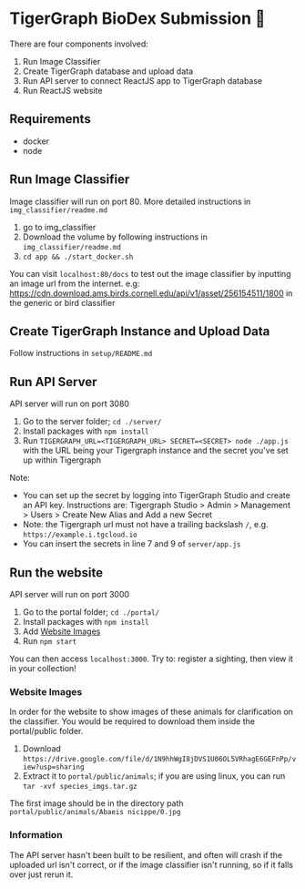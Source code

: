 # TigerGraph BioDex Submission 🐯

There are four components involved:

1. Run Image Classifier
2. Create TigerGraph database and upload data
3. Run API server to connect ReactJS app to TigerGraph database
4. Run ReactJS website

## Requirements

- docker
- node

## Run Image Classifier

Image classifier will run on port 80. More detailed instructions in `img_classifier/readme.md`

1. go to img_classifier
2. Download the volume by following instructions in `img_classifier/readme.md`
3. `cd app && ./start_docker.sh`

You can visit `localhost:80/docs` to test out the image classifier by inputting an image url from the internet. e.g: <https://cdn.download.ams.birds.cornell.edu/api/v1/asset/256154511/1800> in the generic or bird classifier

## Create TigerGraph Instance and Upload Data

Follow instructions in `setup/README.md`

## Run API Server

API server will run on port 3080

1. Go to the server folder; `cd ./server/`
2. Install packages with `npm install`
3. Run `TIGERGRAPH_URL=<TIGERGRAPH_URL> SECRET=<SECRET> node ./app.js` with the URL being your Tigergraph instance and the secret you've set up within Tigergraph

Note:

- You can set up the secret by logging into TigerGraph Studio and create an API key. Instructions are: Tigergraph Studio > Admin > Management > Users > Create New Alias and Add a new Secret
- Note: the Tigergraph url must not have a trailing backslash `/`, e.g. `https://example.i.tgcloud.io`
- You can insert the secrets in line 7 and 9 of `server/app.js`

## Run the website

API server will run on port 3000

1. Go to the portal folder; `cd ./portal/`
2. Install packages with `npm install`
3. Add [Website Images](#website-images)
4. Run `npm start`

You can then access `localhost:3000`. Try to: register a sighting, then view it in your collection!

### Website Images

In order for the website to show images of these animals for clarification on the classifier. You would be required to download them inside the portal/public folder.

1. Download `https://drive.google.com/file/d/1N9hhWgI8jDVS1U06OL5VRhagE6GEFnPp/view?usp=sharing`
2. Extract it to `portal/public/animals`; if you are using linux, you can run `tar -xvf species_imgs.tar.gz`

The first image should be in the directory path `portal/public/animals/Abaeis nicippe/0.jpg`

### Information

The API server hasn't been built to be resilient, and often will crash if the uploaded url isn't correct, or if the image classifier isn't running, so if it falls over just rerun it.
